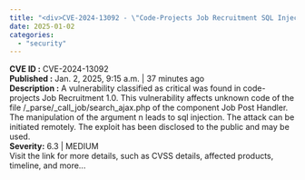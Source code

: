 ```yaml
---
title: "<div>CVE-2024-13092 - \"Code-Projects Job Recruitment SQL Injection Vulnerability\"</div>"
date: 2025-01-02
categories: 
  - "security"
---
```


**CVE ID :** CVE-2024-13092  
**Published :** Jan. 2, 2025, 9:15 a.m. | 37 minutes ago  
**Description :** A vulnerability classified as critical was found in code-projects Job Recruitment 1.0. This vulnerability affects unknown code of the file /\_parse/\_call\_job/search\_ajax.php of the component Job Post Handler. The manipulation of the argument n leads to sql injection. The attack can be initiated remotely. The exploit has been disclosed to the public and may be used.  
**Severity:** 6.3 | MEDIUM  
Visit the link for more details, such as CVSS details, affected products, timeline, and more...
